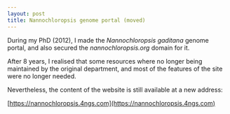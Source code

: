 ```yaml
---
layout: post
title: Nannochloropsis genome portal (moved)
---
```


During my PhD (2012), I made the *Nannochloropsis gaditana* genome portal, and also
secured the *nannochloropsis.org* domain for it.

After 8 years, I realised that some resources where no longer being maintained
by the original department, and most of the features of the site were no longer
needed. 

Nevertheless, the content of the website is still available at a new address:

[https://nannochloropsis.4ngs.com](https://nannochloropsis.4ngs.com)

